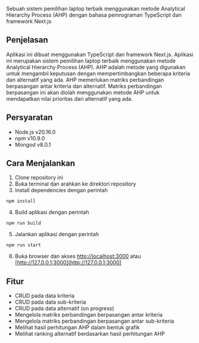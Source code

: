Sebuah sistem pemilihan laptop terbaik menggunakan metode Analytical Hierarchy Process (AHP) dengan bahasa pemrograman TypeScript dan framework Next.js

## Penjelasan

Aplikasi ini dibuat menggunakan TypeScript dan framework Next.js. Aplikasi ini merupakan sistem pemilihan laptop terbaik menggunakan metode Analytical Hierarchy Process (AHP). AHP adalah metode yang digunakan untuk mengambil keputusan dengan mempertimbangkan beberapa kriteria dan alternatif yang ada. AHP memerlukan matriks perbandingan berpasangan antar kriteria dan alternatif. Matriks perbandingan berpasangan ini akan diolah menggunakan metode AHP untuk mendapatkan nilai prioritas dari alternatif yang ada.

## Persyaratan

- Node.js v20.16.0
- npm v10.9.0
- Mongod v8.0.1

## Cara Menjalankan

1. Clone repository ini
2. Buka terminal dan arahkan ke direktori repository
3. Install dependencies dengan perintah

```node
npm install
```

4. Build aplikasi dengan perintah

```node
npm run build
```

5. Jalankan aplikasi dengan perintah

```node
npm run start
```

6. Buka browser dan akses [http://localhost:3000](http://localhost:3000) atau [http://127.0.0.1:3000](http://127.0.0.1:3000)

## Fitur

- CRUD pada data kriteria
- CRUD pada data sub-kriteria
- CRUD pada data alternatif (on progress)
- Mengelola matriks perbandingan berpasangan antar kriteria
- Mengelola matriks perbandingan berpasangan antar sub-kriteria
- Melihat hasil perhitungan AHP dalam bentuk grafik
- Melihat ranking alternatif berdasarkan hasil perhitungan AHP
